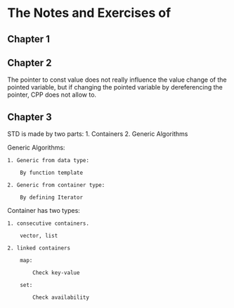 # The Notes and Exercises of <Essential CPP>

## Chapter 1 
## Chapter 2 
The pointer to const value does not really influence the value change of the pointed variable, but if changing the pointed variable by dereferencing the pointer, CPP does not allow to.

## Chapter 3
STD is made by two parts: 1. Containers 2. Generic Algorithms

Generic Algorithms:
    
    1. Generic from data type:

        By function template

    2. Generic from container type:

        By defining Iterator 

Container has two types: 

    1. consecutive containers.

        vector, list

    2. linked containers

        map:

            Check key-value

        set:

            Check availability